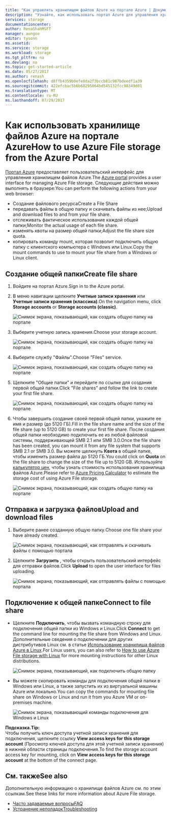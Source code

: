 ```yaml
---
title: "Как управлять хранилищем файлов Azure на портале Azure | Документация Майкрософт"
description: "Узнайте, как использовать портал Azure для управления хранилищем файлов Azure."
services: storage
documentationcenter: 
author: RenaShahMSFT
manager: aungoo
editor: tysonn
ms.assetid: 
ms.service: storage
ms.workload: storage
ms.tgt_pltfrm: na
ms.devlang: na
ms.topic: get-started-article
ms.date: 05/27/2017
ms.author: renash
ms.openlocfilehash: d8ffb4359b0efe8da2f3bccb81c987bdeedf1a39
ms.sourcegitcommit: 422efcbac5b6b68295064bd545132fcc98349d01
ms.translationtype: MT
ms.contentlocale: ru-RU
ms.lasthandoff: 07/29/2017
---
```

# <a name="how-to-use-azure-file-storage-from-the-azure-portal"></a><span data-ttu-id="bd491-103">Как использовать хранилище файлов Azure на портале Azure</span><span class="sxs-lookup"><span data-stu-id="bd491-103">How to use Azure File storage from the Azure Portal</span></span>
<span data-ttu-id="bd491-104">[Портал Azure](https://portal.azure.com) предоставляет пользовательский интерфейс для управления хранилищем файлов Azure.</span><span class="sxs-lookup"><span data-stu-id="bd491-104">The [Azure portal](https://portal.azure.com) provides a user interface for managing Azure File storage.</span></span> <span data-ttu-id="bd491-105">Следующие действия можно выполнять в браузере:</span><span class="sxs-lookup"><span data-stu-id="bd491-105">You can perform the following actions from your web browser:</span></span>

* <span data-ttu-id="bd491-106">Создание файлового ресурса</span><span class="sxs-lookup"><span data-stu-id="bd491-106">Create a File Share</span></span>
* <span data-ttu-id="bd491-107">передавать файлы в общую папку и скачивать файлы из нее;</span><span class="sxs-lookup"><span data-stu-id="bd491-107">Upload and download files to and from your file share.</span></span>
* <span data-ttu-id="bd491-108">отслеживать фактическое использование каждой общей папки;</span><span class="sxs-lookup"><span data-stu-id="bd491-108">Monitor the actual usage of each file share.</span></span>
* <span data-ttu-id="bd491-109">изменять квоты на размер общей папки;</span><span class="sxs-lookup"><span data-stu-id="bd491-109">Adjust the file share size quota.</span></span>
* <span data-ttu-id="bd491-110">копировать команду mount, которая позволит подключить общую папку с клиентского компьютера с Windows или Linux.</span><span class="sxs-lookup"><span data-stu-id="bd491-110">Copy the mount commands to use to mount your file share from a Windows or Linux client.</span></span>

## <a name="create-file-share"></a><span data-ttu-id="bd491-111">Создание общей папки</span><span class="sxs-lookup"><span data-stu-id="bd491-111">Create file share</span></span>
1. <span data-ttu-id="bd491-112">Войдите на портал Azure.</span><span class="sxs-lookup"><span data-stu-id="bd491-112">Sign in to the Azure portal.</span></span>
2. <span data-ttu-id="bd491-113">В меню навигации щелкните **Учетные записи хранения** или **Учетные записи хранения (классика)**.</span><span class="sxs-lookup"><span data-stu-id="bd491-113">On the navigation menu, click **Storage accounts** or **Storage accounts (classic)**.</span></span>
    
    ![Снимок экрана, показывающий, как создать общую папку на портале](media/storage-file-how-to-use-files-portal/use-files-portal-create-file-share1.png)

3. <span data-ttu-id="bd491-115">Выберите учетную запись хранения.</span><span class="sxs-lookup"><span data-stu-id="bd491-115">Choose your storage account.</span></span>

    ![Снимок экрана, показывающий, как создать общую папку на портале](media/storage-file-how-to-use-files-portal/use-files-portal-create-file-share2.png)

4. <span data-ttu-id="bd491-117">Выберите службу "Файлы".</span><span class="sxs-lookup"><span data-stu-id="bd491-117">Choose "Files" service.</span></span>

    ![Снимок экрана, показывающий, как создать общую папку на портале](media/storage-file-how-to-use-files-portal/use-files-portal-create-file-share3.png)

5. <span data-ttu-id="bd491-119">Щелкните "Общие папки" и перейдите по ссылке для создания первой общей папки.</span><span class="sxs-lookup"><span data-stu-id="bd491-119">Click "File shares" and follow the link to create your first file share.</span></span>

    ![Снимок экрана, показывающий, как создать общую папку на портале](media/storage-file-how-to-use-files-portal/use-files-portal-create-file-share4.png)

6. <span data-ttu-id="bd491-121">Чтобы завершить создание своей первой общей папки, укажите ее имя и размер (до 5120 ГБ).</span><span class="sxs-lookup"><span data-stu-id="bd491-121">Fill in the file share name and the size of the file share (up to 5120 GB) to create your first file share.</span></span> <span data-ttu-id="bd491-122">После создания общей папки необходимо подключить ее из любой файловой системы, поддерживающей SMB 2.1 или SMB 3.0.</span><span class="sxs-lookup"><span data-stu-id="bd491-122">Once the file share has been created, you can mount it from any file system that supports SMB 2.1 or SMB 3.0.</span></span> <span data-ttu-id="bd491-123">Вы можете щелкнуть **Квота** в общей папке, чтобы изменить размер файла до 5120 ГБ.</span><span class="sxs-lookup"><span data-stu-id="bd491-123">You could click on **Quota** on the file share to change the size of the file up to 5120 GB.</span></span> <span data-ttu-id="bd491-124">Используйте [калькулятор цен](https://azure.microsoft.com/pricing/calculator/), чтобы узнать стоимость использования хранилища файлов Azure.</span><span class="sxs-lookup"><span data-stu-id="bd491-124">Please refer to [Azure Pricing Calculator](https://azure.microsoft.com/pricing/calculator/) to estimate the storage cost of using Azure File storage.</span></span>

    ![Снимок экрана, показывающий, как создать общую папку на портале](media/storage-file-how-to-use-files-portal/use-files-portal-create-file-share5.png)

## <a name="upload-and-download-files"></a><span data-ttu-id="bd491-126">Отправка и загрузка файлов</span><span class="sxs-lookup"><span data-stu-id="bd491-126">Upload and download files</span></span>
1. <span data-ttu-id="bd491-127">Выберите ранее созданную общую папку.</span><span class="sxs-lookup"><span data-stu-id="bd491-127">Choose one file share your have already created.</span></span>

    ![Снимок экрана, показывающий, как отправлять и скачивать файлы с помощью портала](media/storage-file-how-to-use-files-portal/use-files-portal-upload-file1.png)

2. <span data-ttu-id="bd491-129">Щелкните **Загрузить** , чтобы открыть пользовательский интерфейс для отправки файлов.</span><span class="sxs-lookup"><span data-stu-id="bd491-129">Click **Upload** to open the user interface for files uploading.</span></span>

    ![Снимок экрана, показывающий, как отправлять файлы с помощью портала](media/storage-file-how-to-use-files-portal/use-files-portal-upload-file2.png)

## <a name="connect-to-file-share"></a><span data-ttu-id="bd491-131">Подключение к общей папке</span><span class="sxs-lookup"><span data-stu-id="bd491-131">Connect to file share</span></span>
-  <span data-ttu-id="bd491-132">Щелкните **Подключить**, чтобы вызвать командную строку для подключения общей папки из Windows и Linux.</span><span class="sxs-lookup"><span data-stu-id="bd491-132">Click **Connect** to get the command line for mounting the file share from Windows and Linux.</span></span> <span data-ttu-id="bd491-133">Дополнительные сведения о подключении для других дистрибутивов Linux см. в статье [Использование хранилища файлов Azure в Linux](storage-how-to-use-files-linux.md).</span><span class="sxs-lookup"><span data-stu-id="bd491-133">For Linux users, you can also refer to [How to use Azure File storage with Linux](storage-how-to-use-files-linux.md) for more mounting instructions for other Linux distributions.</span></span>

    ![Снимок экрана, показывающий, как подключить общую папку](media/storage-file-how-to-use-files-portal/use-files-portal-connect.png)
-  <span data-ttu-id="bd491-135">Вы можете скопировать команды для подключения общей папки в Windows или Linux, а также запустить их из виртуальной машины Azure или локально.</span><span class="sxs-lookup"><span data-stu-id="bd491-135">You can copy the commands for mounting file share on Windows or Linux and run it from you Azure VM or on-premises machine.</span></span>

    ![Снимок экрана, показывающий команды подключения для Windows и Linux](media/storage-file-how-to-use-files-portal/use-files-portal-show-mount-commands.png)

<span data-ttu-id="bd491-137">**Подсказка.**</span><span class="sxs-lookup"><span data-stu-id="bd491-137">**Tip:**</span></span>  
<span data-ttu-id="bd491-138">Чтобы получить ключ доступа учетной записи хранения для подключения, щелкните ссылку **View access keys for this storage account** (Просмотр ключей доступа для этой учетной записи хранения) в нижней области страницы подключения.</span><span class="sxs-lookup"><span data-stu-id="bd491-138">To find the storage account access key for mounting, click on **View access keys for this storage account** at the bottom of the connect page.</span></span>

## <a name="see-also"></a><span data-ttu-id="bd491-139">См. также</span><span class="sxs-lookup"><span data-stu-id="bd491-139">See also</span></span>
<span data-ttu-id="bd491-140">Дополнительную информацию о хранилище файлов Azure см. по этим ссылкам.</span><span class="sxs-lookup"><span data-stu-id="bd491-140">See these links for more information about Azure File storage.</span></span>

* [<span data-ttu-id="bd491-141">Часто задаваемые вопросы</span><span class="sxs-lookup"><span data-stu-id="bd491-141">FAQ</span></span>](storage-files-faq.md)
* [<span data-ttu-id="bd491-142">Устранение неполадок</span><span class="sxs-lookup"><span data-stu-id="bd491-142">Troubleshooting</span></span>](storage-troubleshoot-file-connection-problems.md)